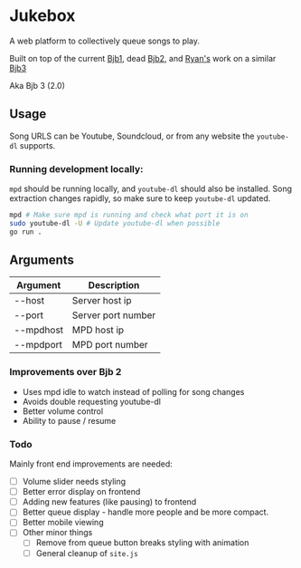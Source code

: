 # Jukebox

A web platform to collectively queue songs to play.

Built on top of the current [Bjb1](https://github.com/ocf/BJukebox), dead [Bjb2](https://github.com/dkess/BJukebox2/blob/master/bjb.py), and [Ryan's](https://github.com/NotRyan) work on a similar [Bjb3](https://github.com/NotRyan/BJukebox3)

Aka Bjb 3 (2.0)

## Usage

Song URLS can be Youtube, Soundcloud, or from any website the `youtube-dl` supports.

### Running development locally:

`mpd` should be running locally, and `youtube-dl` should also be installed. Song extraction changes rapidly, so make sure to keep `youtube-dl` updated.

```bash
mpd # Make sure mpd is running and check what port it is on
sudo youtube-dl -U # Update youtube-dl when possible
go run .
```

## Arguments

| Argument  | Description         |
| --------- | ------------------- |
| --host    | Server host ip      |
| --port    | Server port number  |
| --mpdhost | MPD host ip         |
| --mpdport | MPD port number     |

### Improvements over Bjb 2

* Uses mpd idle to watch instead of polling for song changes
* Avoids double requesting youtube-dl 
* Better volume control
* Ability to pause / resume

### Todo

Mainly front end improvements are needed:
 - [ ] Volume slider needs styling
 - [ ] Better error display on frontend
 - [ ] Adding new features (like pausing) to frontend
 - [ ] Better queue display - handle more people and be more compact.
 - [ ] Better mobile viewing
 - [ ] Other minor things
    - [ ] Remove from queue button breaks styling with animation
    - [ ] General cleanup of `site.js`
